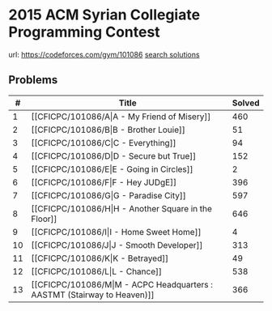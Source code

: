 # 2015 ACM Syrian Collegiate Programming Contest

url: https://codeforces.com/gym/101086
[search solutions](https://www.google.com/search?q=Solution+OR+題解+2015+ACM+Syrian+Collegiate+Programming+Contest)

## Problems

| # | Title | Solved |
| --- | --- | --- |
|1|[[CFICPC/101086/A\|A - My Friend of Misery]]|460|
|2|[[CFICPC/101086/B\|B - Brother Louie]]|51|
|3|[[CFICPC/101086/C\|C - Everything]]|94|
|4|[[CFICPC/101086/D\|D - Secure but True]]|152|
|5|[[CFICPC/101086/E\|E - Going in Circles]]|2|
|6|[[CFICPC/101086/F\|F - Hey JUDgE]]|396|
|7|[[CFICPC/101086/G\|G - Paradise City]]|597|
|8|[[CFICPC/101086/H\|H - Another Square in the Floor]]|646|
|9|[[CFICPC/101086/I\|I - Home Sweet Home]]|4|
|10|[[CFICPC/101086/J\|J - Smooth Developer]]|313|
|11|[[CFICPC/101086/K\|K - Betrayed]]|49|
|12|[[CFICPC/101086/L\|L - Chance]]|538|
|13|[[CFICPC/101086/M\|M - ACPC Headquarters : AASTMT (Stairway to Heaven)]]|366|
